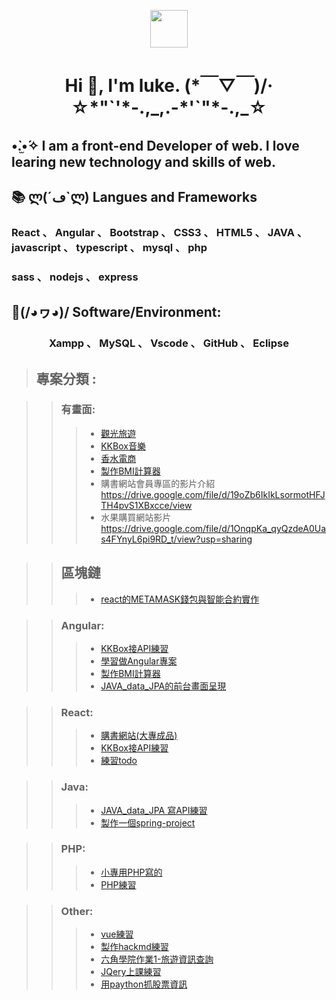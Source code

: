 <p align="center"><img src="https://raw.githubusercontent.com/coderjojo/coderjojo/master/img/github.gif" width="60" height="60" /></p>
<h1 align="center"> Hi 👋, I'm luke.  (*￣▽￣)/‧☆*"`'*-.,_,.-*'`"*-.,_☆</h1>
<h2> •̀.̫•́✧  I am a front-end Developer of web. I love learing new technology and skills of web. </h2>
<h2>📚 ლ(´ڡ`ლ)  Langues and Frameworks</h2> 
<h3 margin="50px 0">React 、 Angular 、 Bootstrap 、 CSS3 、 HTML5 、 JAVA 、 javascript 、 typescript 、 mysql 、 php </h3>
<h3 margin="50px 0">sass 、 nodejs 、  express </h3>
</n>
<h2>🔧(/◕ヮ◕)/  Software/Environment:</h2>
<h3 align="center"> Xampp 、 MySQL 、 Vscode 、 GitHub 、 Eclipse </h3>

> ## 專案分類 : 

>> ### 有畫面:
>>> * <a href="https://dragonleolin.github.io/TravelWeb_Angular/home/"> 觀光旅遊 </a>
>>> * <a href="https://dragonleolin.github.io/KKBox_Angular/"> KKBox音樂 </a>
>>> * <a href="https://dragonleolin.github.io/Hex-webLayoutTraining-week4/"> 香水電商 </a>
>>> * <a href="https://dragonleolin.github.io/Angular-BMICalculator/"> 製作BMI計算器 </a>
>>> * 購書網站會員專區的影片介紹 https://drive.google.com/file/d/19oZb6IkIkLsormotHFJTH4pvS1XBxcce/view
>>> * 水果購買網站影片 https://drive.google.com/file/d/1OnqpKa_qyQzdeA0Uas4FYnyL6pi9RD_t/view?usp=sharing

>> ## 區塊鏈
>>> * <a href="https://github.com/dragonleolin/react_demo"> react的METAMASK錢包與智能合約實作 </a>

>> ### Angular:
>>> * <a href="https://dragonleolin.github.io/KKBox_Angular/"> KKBox接API練習 </a>
>>> * <a href="https://dragonleolin.github.io/AngularProject/"> 學習做Angular專案 </a>
>>> * <a href="https://dragonleolin.github.io/Angular-BMICalculator/"> 製作BMI計算器 </a>
>>> * <a href="https://github.com/dragonleolin/Web_Angular/"> JAVA_data_JPA的前台畫面呈現 </a>

>> ### React:
>>> * <a href="https://github.com/dragonleolin/pbook"> 購書網站(大專成品) </a>
>>> * <a href="https://github.com/dragonleolin/testKKBox"> KKBox接API練習 </a>
>>> * <a href="https://github.com/dragonleolin/React_todoApp"> 練習todo </a>

>> ### Java:
>>> * <a href="https://github.com/dragonleolin/JAVA_data_JPA"> JAVA_data_JPA 寫API練習 </a>
>>> * <a href="https://github.com/dragonleolin/spring-project"> 製作一個spring-project </a>

>> ### PHP:
>>> * <a href="https://github.com/dragonleolin/books"> 小專用PHP寫的 </a>
>>> * <a href="https://github.com/dragonleolin/MyPHP"> PHP練習 </a>

>> ### Other:
>>> * <a href="https://github.com/dragonleolin/vue_vuex_exercise"> vue練習 </a>
>>> * <a href="https://github.com/dragonleolin/hackmd-io-myNote"> 製作hackmd練習 </a>
>>> * <a href="https://github.com/dragonleolin/travelInformation"> 六角學院作業1-旅遊資訊查詢 </a>
>>> * <a href="https://github.com/dragonleolin/JQery"> JQery上課練習 </a>
>>> * <a href="https://github.com/dragonleolin/python"> 用paython抓股票資訊 </a>
